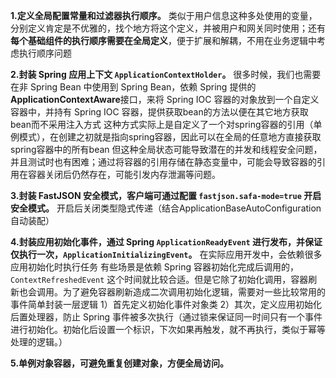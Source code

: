 **1.定义全局配置常量和过滤器执行顺序。**
类似于用户信息这种多处使用的变量，分别定义肯定是不优雅的，找个地方将这个定义，并被用户和网关同时使用；还有**每个基础组件的执行顺序需要在全局定义**，便于扩展和解耦，不用在业务逻辑中考虑执行顺序问题

**2.封装 Spring 应用上下文 `ApplicationContextHolder`。**
很多时候，我们也需要在非 Spring Bean 中使用到 Spring Bean，依赖 Spring 提供的 **ApplicationContextAware**接口，来将 Spring IOC 容器的对象放到一个自定义容器中，并持有 Spring IOC 容器，提供获取bean的方法以便在其它地方获取bean而不采用注入方式
这种方式实际上是自定义了一个对spring容器的引用（单例模式），在创建之初就是指向spring容器，因此可以在全局的任意地方直接获取spring容器中的所有bean
但这种全局状态可能导致潜在的并发和线程安全问题，并且测试时也有困难；通过将容器的引用存储在静态变量中，可能会导致容器的引用在容器关闭后仍然存在，可能引发内存泄漏等问题。

**3.封装 FastJSON 安全模式，客户端可通过配置 `fastjson.safa-mode=true` 开启安全模式。**
开启后关闭类型隐式传递（结合ApplicationBaseAutoConfiguration自动装配）

**4.封装应用初始化事件，通过 Spring `ApplicationReadyEvent` 进行发布，并保证仅执行一次，`ApplicationInitializingEvent`。**
在实际应用开发中，会依赖很多应用初始化时执行任务
有些场景是依赖 Spring 容器初始化完成后调用的，`ContextRefreshedEvent` 这个时间就比较合适。但是它除了初始化调用，容器刷新也会调用。为了避免容器刷新造成二次调用初始化逻辑，需要对一些比较常用的事件简单封装一层逻辑
1）首先定义初始化事件对象类
2）其次，定义应用初始化后置处理器，防止 Spring 事件被多次执行（通过锁来保证同一时间只有一个事件进行初始化。初始化后设置一个标识，下次如果再触发，就不再执行，类似于幂等处理的逻辑。）

**5.单例对象容器，可避免重复创建对象，方便全局访问。**